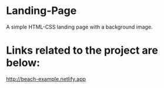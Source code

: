 # Landing-Page
A simple HTML-CSS landing page with a background image.

# Links related to the project are below:

 http://beach-example.netlify.app
